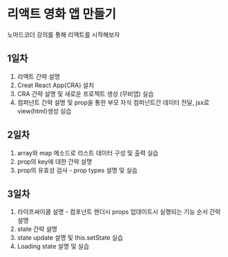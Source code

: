 # 리액트 영화 앱 만들기
 노마드코더 강의를 통해 리액트를 시작해보자

 ## 1일차
 1. 리액트 간략 설명
 2. Creat React App(CRA) 설치
 3. CRA 간략 설명 및 새로운 프로젝트 생성 (무비앱) 실습
 4. 컴퍼넌트 간략 설명 및 prop을 통한 부모 자식 컴퍼넌트간 데이터 전달, jsx로 view(html)생성 실습

 ## 2일차
 1. array와 map 메소드로 리스트 데이터 구성 및 출력 실습
 2. prop의 key에 대한 간략 설명
 3. prop의 유효성 검사 -  prop types 설명 및 실습

 ## 3일차
1. 라이프싸이클 설명 - 컴포넌트 렌더시 props 업데이트시 실행되는 기능 순서 간략 설명
2. state 간략 설명
3. state update 설명 및 this.setState 실습
4. Loading state 설명 및 실습
